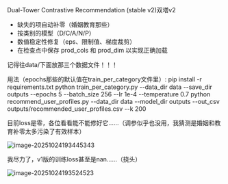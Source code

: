 Dual-Tower Contrastive Recommendation (stable v2)双塔v2

- 缺失的项自动补零（婚姻教育那些）
- 按类别的模型（D/C/A/N/P）
- 数值稳定性修复（eps、限制值、梯度裁剪）
- 在检查点中保存 prod_cols 和 prod_dim 以实现正确加载 

记得往data/下面放那三个数据文件！！！

用法（epochs那些的默认值在train_per_category文件里）:
  pip install -r requirements.txt
  python train_per_category.py --data_dir data --save_dir outputs --epochs 5 --batch_size 256 --lr 1e-4 --temperature 0.7
  python recommend_user_profiles.py --data_dir data --model_dir outputs --out_csv outputs/recommended_user_profiles.csv --k 200

目前loss是零，各位看看能不能修好它……（调参似乎也没用，我猜测是婚姻和教育补零太多污染了有效样本）

![image-20251024193445343](C:\Users\yuan_ci\AppData\Roaming\Typora\typora-user-images\image-20251024193445343.png)

我尽力了，v1版的训练loss甚至是nan……（挠头）

![image-20251024193524523](C:\Users\yuan_ci\AppData\Roaming\Typora\typora-user-images\image-20251024193524523.png)

